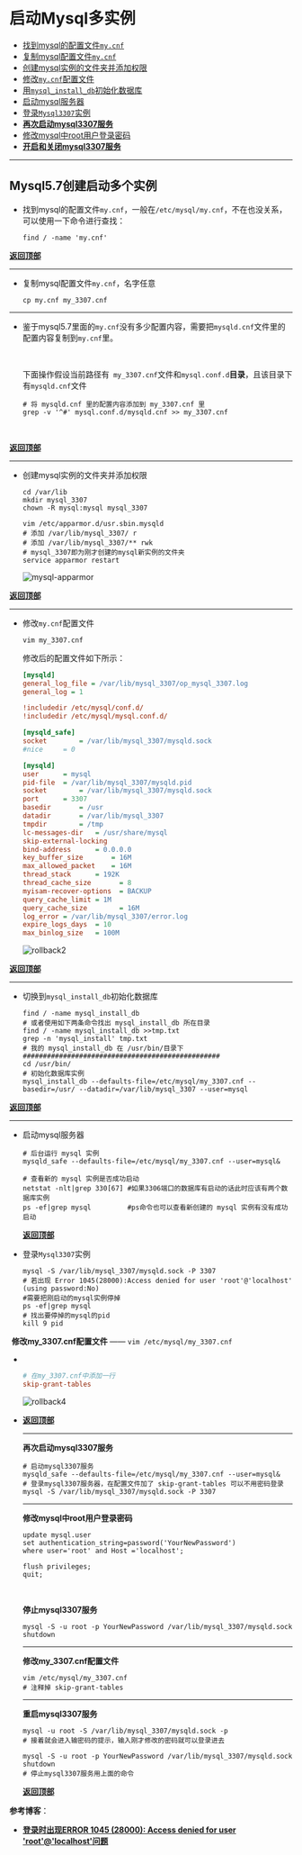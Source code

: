 # <a name="top">启动Mysql多实例</a>



+ <a href="#findCnf">找到mysql的配置文件`my.cnf`</a>
+ <a href="#cpCnf">复制mysql配置文件`my.cnf`</a>
+ <a href="#createDir">创建mysql实例的文件夹并添加权限</a>
+ <a href="#alterCnf">修改`my.cnf`配置文件</a>
+ <a href="#initDb">用`mysql_install_db`初始化数据库</a>
+ <a href="#startService">启动mysql服务器</a>
+ <a href="#loginService">登录`Mysql3307`实例</a>
+ <a href="#restart">**再次启动mysql3307服务**</a>
+ <a href="#alterPassword">修改mysql中root用户登录密码</a>
+ **<a href="#startAndStop">开启和关闭mysql3307服务</a>**

----

## Mysql5.7创建启动多个实例



+ <a name="findCnf">找到mysql的配置文件`my.cnf`</a>，一般在`/etc/mysql/my.cnf`，不在也没关系，可以使用一下命令进行查找：

  ```shell
  find / -name 'my.cnf'
  ```



<a href="#top">**返回顶部**</a>

-----

+ <a name="cpCnf">复制mysql配置文件`my.cnf`</a>，名字任意

  ```shell
  cp my.cnf my_3307.cnf
  ```




------

+ 鉴于mysql5.7里面的`my.cnf`没有多少配置内容，需要把`mysqld.cnf`文件里的配置内容复制到`my.cnf`里。

  ​

  下面操作假设当前路径有` my_3307.cnf`文件和`mysql.conf.d`**目录**，且该目录下有`mysqld.cnf`文件

  ```shell
  # 将 mysqld.cnf 里的配置内容添加到 my_3307.cnf 里
  grep -v '^#' mysql.conf.d/mysqld.cnf >> my_3307.cnf 
  ```

  ​

<a href="#top">**返回顶部**</a>

-----

+ <a name="createDir">创建mysql实例的文件夹并添加权限</a>

  ```shell
  cd /var/lib
  mkdir mysql_3307
  chown -R mysql:mysql mysql_3307

  vim /etc/apparmor.d/usr.sbin.mysqld
  # 添加 /var/lib/mysql_3307/ r
  # 添加 /var/lib/mysql_3307/** rwk
  # mysql_3307即为刚才创建的mysql新实例的文件夹
  service apparmor restart
  ```

  ![mysql-apparmor](https://github.com/HurricanGod/Home/blob/master/mysql/img/manyInstance1.png)



<a href="#top">**返回顶部**</a>

------

+ <a name="alterCnf">修改`my.cnf`配置文件</a>

  ```shell
  vim my_3307.cnf
  ```

  修改后的配置文件如下所示：

  ```ini
  [mysqld]
  general_log_file = /var/lib/mysql_3307/op_mysql_3307.log
  general_log = 1

  !includedir /etc/mysql/conf.d/
  !includedir /etc/mysql/mysql.conf.d/

  [mysqld_safe]
  socket		= /var/lib/mysql_3307/mysqld.sock
  #nice		= 0

  [mysqld]
  user		= mysql
  pid-file	= /var/lib/mysql_3307/mysqld.pid
  socket		= /var/lib/mysql_3307/mysqld.sock
  port		= 3307
  basedir		= /usr
  datadir		= /var/lib/mysql_3307
  tmpdir		= /tmp
  lc-messages-dir	= /usr/share/mysql
  skip-external-locking
  bind-address		= 0.0.0.0
  key_buffer_size		= 16M
  max_allowed_packet	= 16M
  thread_stack		= 192K
  thread_cache_size       = 8
  myisam-recover-options  = BACKUP
  query_cache_limit	= 1M
  query_cache_size        = 16M
  log_error = /var/lib/mysql_3307/error.log
  expire_logs_days	= 10
  max_binlog_size   = 100M
  ```

  ![rollback2](https://github.com/HurricanGod/Home/blob/master/mysql/img/manyInstance2.png)



<a href="#top">**返回顶部**</a>

-----

+ <a name="initDb">切换到`mysql_install_db`初始化数据库</a>

  ```shell
  find / -name mysql_install_db
  # 或者使用如下两条命令找出 mysql_install_db 所在目录
  find / -name mysql_install_db >>tmp.txt
  grep -n 'mysql_install' tmp.txt 
  # 我的 mysql_install_db 在 /usr/bin/目录下
  #################################################
  cd /usr/bin/
  # 初始化数据库实例
  mysql_install_db --defaults-file=/etc/mysql/my_3307.cnf --basedir=/usr/ --datadir=/var/lib/mysql_3307 --user=mysql
  ```



<a href="#top">**返回顶部**</a>

-----

+ <a name="startService">启动mysql服务器</a>

  ```shell
  # 后台运行 mysql 实例
  mysqld_safe --defaults-file=/etc/mysql/my_3307.cnf --user=mysql&

  # 查看新的 mysql 实例是否成功启动
  netstat -nlt|grep 330[67]	#如果3306端口的数据库有启动的话此时应该有两个数据库实例
  ps -ef|grep mysql			#ps命令也可以查看新创建的 mysql 实例有没有成功启动
  ```



   <a href="#top">**返回顶部**</a>

+ <a name="loginService">登录`Mysql3307`实例</a>

  ```shell
  mysql -S /var/lib/mysql_3307/mysqld.sock -P 3307
  # 若出现 Error 1045(28000):Access denied for user 'root'@'localhost' (using password:No)
  #需要把刚启动的mysql实例停掉
  ps -ef|grep mysql
  # 找出要停掉的mysql的pid
  kill 9 pid
  ```

​       **修改my_3307.cnf配置文件** ——  `vim /etc/mysql/my_3307.cnf`

+ ​

  ```ini
  # 在my_3307.cnf中添加一行
  skip-grant-tables
  ```

  ![rollback4](https://github.com/HurricanGod/Home/blob/master/mysql/img/manyInstance4.png)

+ <a href="#top">**返回顶部**</a>

  ----

  <a name="restart">**再次启动mysql3307服务**</a>

  ```shell
  # 启动mysql3307服务
  mysqld_safe --defaults-file=/etc/mysql/my_3307.cnf --user=mysql&
  # 登录mysql3307服务器，在配置文件加了 skip-grant-tables 可以不用密码登录
  mysql -S /var/lib/mysql_3307/mysqld.sock -P 3307
  ```

  --------

  **<a name="alterPassword">修改mysql中root用户登录密码</a>**

  ```mysql
  update mysql.user 
  set authentication_string=password('YourNewPassword') 
  where user='root' and Host ='localhost';

  flush privileges;
  quit;
  ```

  ​

  **停止mysql3307服务**

  ```shell
  mysql -S -u root -p YourNewPassword /var/lib/mysql_3307/mysqld.sock shutdown
  ```

  ----

  **修改my_3307.cnf配置文件**

  ```shell
  vim /etc/mysql/my_3307.cnf
  # 注释掉 skip-grant-tables
  ```

  ----

  **<a name="startAndStop">重启mysql3307服务</a>**

  ```shell
  mysql -u root -S /var/lib/mysql_3307/mysqld.sock -p
  # 接着就会进入输密码的提示，输入刚才修改的密码就可以登录进去

  mysql -S -u root -p YourNewPassword /var/lib/mysql_3307/mysqld.sock shutdown
  # 停止mysql3307服务用上面的命令
  ```

  <a href="#top">**返回顶部**</a>






**参考博客**：

+ <a href="http://www.jb51.net/article/108786.htm">**登录时出现ERROR 1045 (28000): Access denied for user 'root'@'localhost'问题**</a>